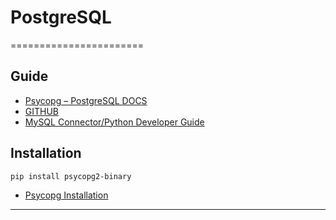 # PostgreSQL
=======================


Guide
-----

- [Psycopg – PostgreSQL DOCS](https://www.psycopg.org/docs/)
- [GITHUB](https://github.com/psycopg/psycopg2)
- [MySQL Connector/Python Developer Guide](https://dev.mysql.com/doc/connector-python/en/)


Installation
------------

```
pip install psycopg2-binary

```

- [Psycopg Installation](https://www.psycopg.org/docs/install.html)


-----------------------------------------------------------------------------------------------------